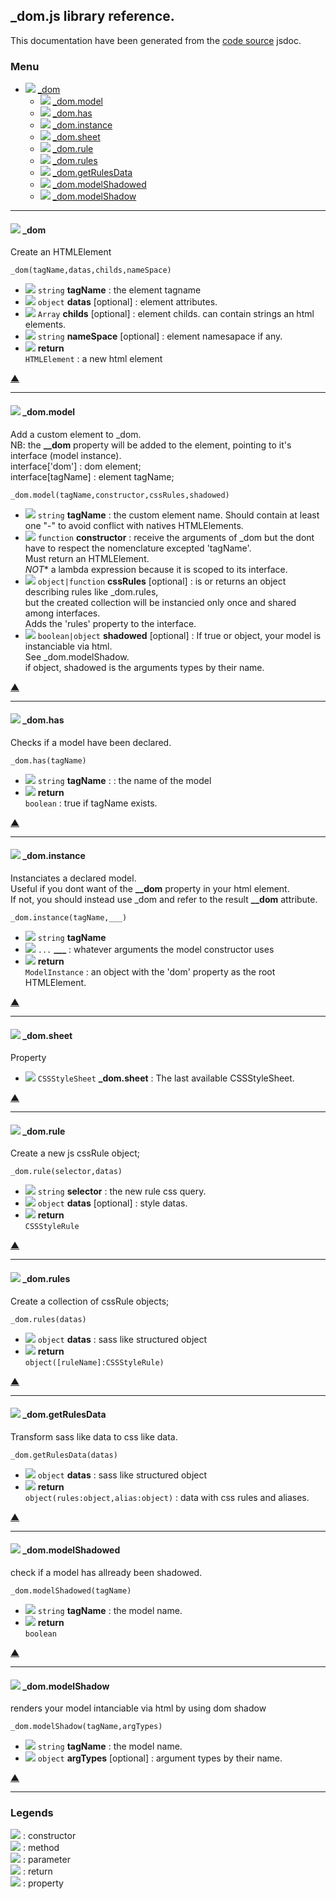 
## **_dom.js** library reference.

This documentation have been generated from the [code source](_dom.master.js) jsdoc.


### <a name='main_menu'></a> Menu

+ ![](https://via.placeholder.com/15/6600ee/000000?text=+) [_dom](#tgt__dom)
	+ ![](https://via.placeholder.com/15/6600ee/000000?text=+) [_dom.model](#tgt__dom.model)
	+ ![](https://via.placeholder.com/15/6600ee/000000?text=+) [_dom.has](#tgt__dom.has)
	+ ![](https://via.placeholder.com/15/6600ee/000000?text=+) [_dom.instance](#tgt__dom.instance)
	+ ![](https://via.placeholder.com/15/0089E0/000000?text=+) [_dom.sheet](#tgt__dom.sheet)
	+ ![](https://via.placeholder.com/15/6600ee/000000?text=+) [_dom.rule](#tgt__dom.rule)
	+ ![](https://via.placeholder.com/15/6600ee/000000?text=+) [_dom.rules](#tgt__dom.rules)
	+ ![](https://via.placeholder.com/15/6600ee/000000?text=+) [_dom.getRulesData](#tgt__dom.getRulesData)
	+ ![](https://via.placeholder.com/15/6600ee/000000?text=+) [_dom.modelShadowed](#tgt__dom.modelShadowed)
	+ ![](https://via.placeholder.com/15/6600ee/000000?text=+) [_dom.modelShadow](#tgt__dom.modelShadow)

<hr/>

#### <a name="tgt__dom"></a> ![](https://via.placeholder.com/15/6600ee/000000?text=+) _dom


 Create an HTMLElement


`_dom(tagName,datas,childs,nameSpace)`
+ ![](https://via.placeholder.com/15/158900/000000?text=+) `string` **tagName** : the element tagname
+ ![](https://via.placeholder.com/15/158900/000000?text=+) `object` **datas** [optional] : element attributes.
+ ![](https://via.placeholder.com/15/158900/000000?text=+) `Array` **childs** [optional] : element childs. can contain strings an html elements.
+ ![](https://via.placeholder.com/15/158900/000000?text=+) `string` **nameSpace** [optional] : element namesapace if any.
+ ![](https://via.placeholder.com/15/ee9900/000000?text=+) **return**<br/> `HTMLElement` : a new html element

[▲](#main_menu)

<hr/>

#### <a name="tgt__dom.model"></a> ![](https://via.placeholder.com/15/6600ee/000000?text=+) _dom.model


 Add a custom element to _dom.<br/> NB: the **__dom** property will be added to the element, pointing to it's interface (model instance).<br/> interface['dom'] : dom element;<br/> interface[tagName] : element tagName;


`_dom.model(tagName,constructor,cssRules,shadowed)`
+ ![](https://via.placeholder.com/15/158900/000000?text=+) `string` **tagName** : the custom element name. Should contain at least one "-" to avoid conflict with natives HTMLElements.
+ ![](https://via.placeholder.com/15/158900/000000?text=+) `function` **constructor** : receive the arguments of _dom but the dont have to respect the nomenclature excepted 'tagName'.<br/>Must return an HTMLElement.<br/>*NOT** a lambda expression because it is scoped to its interface.
+ ![](https://via.placeholder.com/15/158900/000000?text=+) `object|function` **cssRules** [optional] : is or returns an object describing rules like _dom.rules,<br/>but the created collection will be instancied only once and shared among interfaces.<br/>Adds the 'rules' property to the interface.
+ ![](https://via.placeholder.com/15/158900/000000?text=+) `boolean|object` **shadowed** [optional] : If true or object, your model is instanciable via html.<br/>	See _dom.modelShadow.<br/>	if object, shadowed is the arguments types by their name.

[▲](#main_menu)

<hr/>

#### <a name="tgt__dom.has"></a> ![](https://via.placeholder.com/15/6600ee/000000?text=+) _dom.has


Checks if a model have been declared.


`_dom.has(tagName)`
+ ![](https://via.placeholder.com/15/158900/000000?text=+) `string` **tagName** : : the name of the model
+ ![](https://via.placeholder.com/15/ee9900/000000?text=+) **return**<br/> `boolean` : true if tagName exists.

[▲](#main_menu)

<hr/>

#### <a name="tgt__dom.instance"></a> ![](https://via.placeholder.com/15/6600ee/000000?text=+) _dom.instance


 Instanciates a declared model.<br/> Useful if you dont want of the **__dom** property in your html element.<br/> If not, you should instead use _dom and refer to the result **__dom** attribute.


`_dom.instance(tagName,___)`
+ ![](https://via.placeholder.com/15/158900/000000?text=+) `string` **tagName**
+ ![](https://via.placeholder.com/15/158900/000000?text=+) `...` **___** : whatever arguments the model constructor uses
+ ![](https://via.placeholder.com/15/ee9900/000000?text=+) **return**<br/> `ModelInstance` : an object with the 'dom' property as the root HTMLElement.

[▲](#main_menu)

<hr/>

#### <a name="tgt__dom.sheet"></a> ![](https://via.placeholder.com/15/0089E0/000000?text=+) _dom.sheet





Property
+ ![](https://via.placeholder.com/15/0089E0/000000?text=+) `CSSStyleSheet` **_dom.sheet** : The last available CSSStyleSheet.

[▲](#main_menu)

<hr/>

#### <a name="tgt__dom.rule"></a> ![](https://via.placeholder.com/15/6600ee/000000?text=+) _dom.rule


 Create a new js cssRule object;


`_dom.rule(selector,datas)`
+ ![](https://via.placeholder.com/15/158900/000000?text=+) `string` **selector** : the new rule css query.
+ ![](https://via.placeholder.com/15/158900/000000?text=+) `object` **datas** [optional] : style datas.
+ ![](https://via.placeholder.com/15/ee9900/000000?text=+) **return**<br/> `CSSStyleRule`

[▲](#main_menu)

<hr/>

#### <a name="tgt__dom.rules"></a> ![](https://via.placeholder.com/15/6600ee/000000?text=+) _dom.rules


 Create a collection of cssRule objects;


`_dom.rules(datas)`
+ ![](https://via.placeholder.com/15/158900/000000?text=+) `object` **datas** : sass like structured object
+ ![](https://via.placeholder.com/15/ee9900/000000?text=+) **return**<br/> `object([ruleName]:CSSStyleRule)`

[▲](#main_menu)

<hr/>

#### <a name="tgt__dom.getRulesData"></a> ![](https://via.placeholder.com/15/6600ee/000000?text=+) _dom.getRulesData


 Transform sass like data to css like data.


`_dom.getRulesData(datas)`
+ ![](https://via.placeholder.com/15/158900/000000?text=+) `object` **datas** : sass like structured object
+ ![](https://via.placeholder.com/15/ee9900/000000?text=+) **return**<br/> `object(rules:object,alias:object)` : data with css rules and aliases.

[▲](#main_menu)

<hr/>

#### <a name="tgt__dom.modelShadowed"></a> ![](https://via.placeholder.com/15/6600ee/000000?text=+) _dom.modelShadowed


check if a model has allready been shadowed.


`_dom.modelShadowed(tagName)`
+ ![](https://via.placeholder.com/15/158900/000000?text=+) `string` **tagName** : the model name.
+ ![](https://via.placeholder.com/15/ee9900/000000?text=+) **return**<br/> `boolean`

[▲](#main_menu)

<hr/>

#### <a name="tgt__dom.modelShadow"></a> ![](https://via.placeholder.com/15/6600ee/000000?text=+) _dom.modelShadow


renders your model intanciable via html by using dom shadow


`_dom.modelShadow(tagName,argTypes)`
+ ![](https://via.placeholder.com/15/158900/000000?text=+) `string` **tagName** : the model name.
+ ![](https://via.placeholder.com/15/158900/000000?text=+) `object` **argTypes** [optional] : argument types by their name.

[▲](#main_menu)

<hr/>

### <a name='main_legends'></a> Legends

![](https://via.placeholder.com/15/ff0000/000000?text=+) : constructor<br/>![](https://via.placeholder.com/15/6600ee/000000?text=+) : method<br/>![](https://via.placeholder.com/15/158900/000000?text=+) : parameter<br/>![](https://via.placeholder.com/15/ee9900/000000?text=+) : return<br/>![](https://via.placeholder.com/15/0089E0/000000?text=+) : property